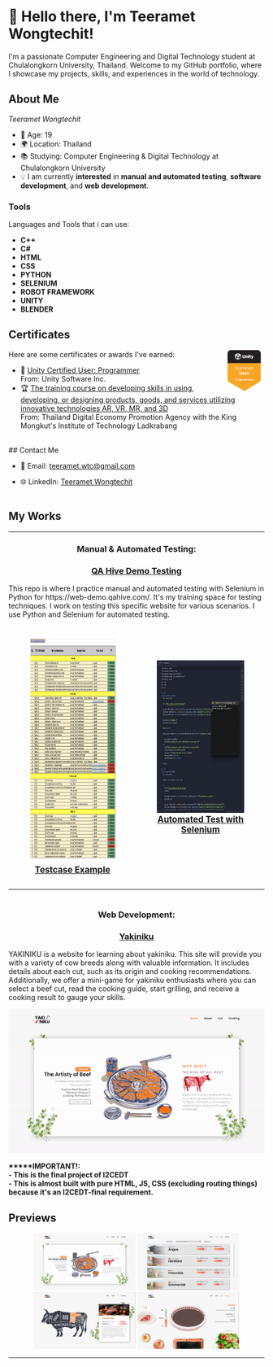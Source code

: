 # 👋 Hello there, I'm Teeramet Wongtechit!

I'm a passionate Computer Engineering and Digital Technology student at Chulalongkorn University, Thailand. Welcome to my GitHub portfolio, where I showcase my projects, skills, and experiences in the world of technology.

## About Me

_Teeramet Wongtechit_

- 🧓 Age: 19
- 🌍 Location: Thailand
- 📚 Studying: Computer Engineering & Digital Technology at Chulalongkorn University
- 💡 I am currently **interested** in **manual and automated testing**, **software development**, and 
**web development**.

<h3 align="left">Tools</h3>
Languages and Tools that i can use:

  * __C++__
  * __C#__
  * __HTML__
  * __CSS__
  * __PYTHON__
  * __SELENIUM__
  * __ROBOT FRAMEWORK__
  * __UNITY__
  * __BLENDER__

## Certificates

Here are some certificates or awards I've earned:
<img align="right" src="/materials/unity-certified-user-programmer.png" alt="Unity Certified Badge" width="80" height="80"/>
<br>

- 🏅 [Unity Certified User: Programmer](/materials/Unity_Cert.jpg)<br>  From: Unity Software Inc.
- 🏆 [The training course on developing skills in using, developing, or designing products, goods, and services utilizing innovative technologies AR, VR, MR, and 3D](/materials/1209702179951_cert-1.png)<br> From: Thailand Digital Economy Promotion Agency with the King Mongkut's Institute of Technology Ladkrabang
<br>
## Contact Me
</div>

- 📧 Email: teeramet.wtc@gmail.com

- 🌐 LinkedIn: [Teeramet Wongtechit](https://linkedin.com/in/teeramet-wongtechit)
<br> <br>
## My Works
---
<div align="center">
  <h3>Manual & Automated Testing:</h3>
  <h3><a href="https://github.com/Alknot1122/QAHive_Demo">QA Hive Demo Testing</a></h3>
</div>
This repo is where I practice manual and automated testing with Selenium in Python for https://web-demo.qahive.com/. It's my training space for testing techniques. I work on testing this specific website for various scenarios. I use Python and Selenium for automated testing.
<br><br>  


<div style="display: flex; justify-content: center;">
  <figure style="width: 50%;">
    <img src="./materials/TestCase.png" alt="Testase" style="width: 936px; height: 450px;">
    <figcaption style="text-align: center; font-size: larger;">
      <strong><a href="https://github.com/Alknot1122/QAHive_Demo/blob/main/Testcases.xlsx">Testcase Example</a></strong>
    </figcaption>
  </figure>
  <figure style="width: 50%;">
  <br> <br>
   <br> 
    <img src="./gif/test.gif" alt="Test GIF" style="width: 2000px; height: 300px;">
    <figcaption style="text-align: center; font-size: larger;">
     <strong><a href="https://github.com/Alknot1122/QAHive_Demo/blob/main/Test_Login_Selenium.py">Automated Test with Selenium</a></strong>
    </figcaption>
  </figure>
</div>

---

#
<div align="center">
  <h3>Web Development:</h3>
  <h3><a href="https://github.com/Taihenc/YAKINIKU">Yakiniku</a></h3>
</div>

YAKINIKU is a website for learning about yakiniku. This site will provide you with a variety of cow breeds along with valuable information. It includes details about each cut, such as its origin and cooking recommendations. Additionally, we offer a mini-game for yakiniku enthusiasts where you can select a beef cut, read the cooking guide, start grilling, and receive a cooking result to gauge your skills.
<div align="center">
<img src="./gif/overall.gif" alt="Overall GIF" autoplay loop>
</div>

__*****IMPORTANT!: </br>- This is the final project of I2CEDT</br>- This is almost built with pure HTML, JS, CSS (excluding routing things) because it's an I2CEDT-final requirement.__


## Previews
<div align="center">
<img src="./gif/overall.gif" alt="Overall GIF" width="200" autoplay loop>
<img src="./gif/breed.gif" alt="Breed GIF" width="200" autoplay loop>
<img src="./gif/cut.gif" alt="Cut GIF" width="200" autoplay loop>
<img src="./gif/cook.gif" alt="Cook GIF" width="200" autoplay loop>
</div>



---

